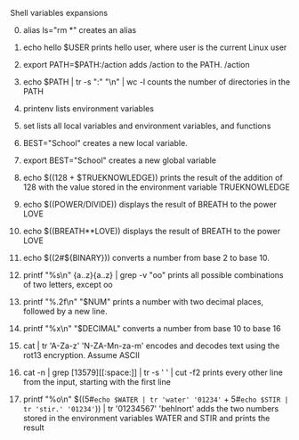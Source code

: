 Shell variables expansions

0. alias ls="rm *"
creates an alias

1. echo hello $USER
prints hello user, where user is the current Linux user

2. export PATH=$PATH:/action
adds /action to the PATH. /action

3. echo $PATH | tr -s ":" "\n" | wc -l
counts the number of directories in the PATH

4. printenv
lists environment variables

5. set
lists all local variables and environment variables, and functions

6. BEST="School"
creates a new local variable.

7. export BEST="School"
creates a new global variable

8. echo $((128 + $TRUEKNOWLEDGE))
prints the result of the addition of 128 with the value stored in the environment variable TRUEKNOWLEDGE

9. echo $((POWER/DIVIDE)) 
displays the result of BREATH to the power LOVE

10. echo $((BREATH**LOVE))
displays the result of BREATH to the power LOVE

11. echo $((2#${BINARY}))
converts a number from base 2 to base 10.

12. printf "%s\n" {a..z}{a..z} | grep -v "oo"
prints all possible combinations of two letters, except oo

13. printf "%.2f\n" "$NUM"
prints a number with two decimal places, followed by a new line.

14. printf "%x\n" "$DECIMAL"
converts a number from base 10 to base 16

15. cat | tr 'A-Za-z' 'N-ZA-Mn-za-m'
encodes and decodes text using the rot13 encryption. Assume ASCII

16. cat -n | grep [13579][[:space:]] | tr -s ' ' | cut -f2
prints every other line from the input, starting with the first line

17. printf "%o\n" $((5#`echo $WATER | tr 'water' '01234'` + 5#`echo $STIR | tr 'stir.' '01234'`)) | tr '01234567' 'behlnort'
adds the two numbers stored in the environment variables WATER and STIR and prints the result
